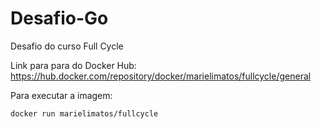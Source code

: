 # Desafio-Go
Desafio do curso Full Cycle

Link para para do Docker Hub: https://hub.docker.com/repository/docker/marielimatos/fullcycle/general

Para executar a imagem: 
```shell
docker run marielimatos/fullcycle
```